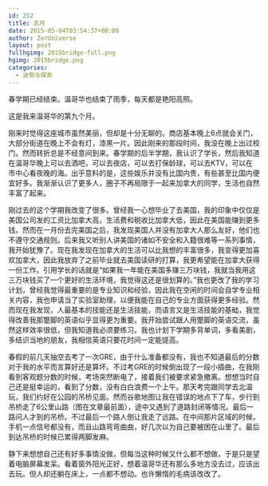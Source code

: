 ```yaml
---
id: 252
title: 五月
date: 2015-05-04T03:54:37+00:00
author: ZerUniverse
layout: post
fullhgimg: 2015bridge-full.png
hgimg: 2015bridge.png
categories:
  - 迷惘与探索
---
```

春学期已经结束。温哥华也结束了雨季，每天都是艳阳高照。

这是我来温哥华的第九个月。

刚来时觉得这座城市虽然美丽，但却是十分无聊的。商店基本晚上6点就会关门，大部分街道在晚上不会有灯，漆黑一片<!--more-->。因此刚来的那段时间，我没在晚上出过校门。然而转折总是不经意间到来。春学期的后半学期，我认识了学长，然后我知道在温哥华晚上可以去酒吧，可以去夜店，可以去打保龄球，可以去KTV，可以在市中心看夜晚的海。出乎意料的是，这些娱乐并没有比国内贵，有些甚至比国内便宜好多。我渐渐认识了更多人，圈子不再局限于一起来加拿大的同学，生活也自然丰富了起来。

刚过去的这个学期我改变了很多。曾经我一心想毕业了去美国，我的印象中仅仅是美国公司发的工资比加拿大高，生活费和税收比加拿大低，因此在美国能赚到更多钱。然而在一月份去完美国之后，我发现美国人并没有加拿大人那么友好，他们也不遵守交通规则。后来我又听别人讲美国的诸如不安全和入籍很难等一系列事情，我开始犹豫了。现在我发现在加拿大的生活可以比我想的丰富很多，我变得更加喜欢加拿大，因此我放弃了之前毕业就去美国读研的打算，我更希望能在加拿大获得一份工作。引用学长的话就是“如果我一年能在美国多赚三万块钱，我就当我用这三万块钱买了一个更好的生活环境，我觉得这还是很划算的。”我也更改了我的学习计划，曾经我觉得最重要的是专业知识和经验，因此我在空闲的时间会自学专业相关内容，我也申请当了实验室助理，以便我能在自己的专业方面获得更多经验。然而现在我发现，人最基本的技能还是生活技能，而语言又是生活技能的基础，我觉得改善我那蹩脚的英语似乎显得更为重要。我开始尝试跟人用蹩脚的英语交流，虽然这样效率很低，但我知道我必须要练习。我也计划下学期多背单词，多看美剧，多结识当地的朋友，我相信英语只要花时间一定能提高。

春假的前几天抽空去考了一次GRE，由于什么准备都没有，我也不知道最后的分数对于我的水平而言算好还是算坏。不过考GRE的时候倒出现了一段小插曲，在我刚看到客观题分数的时候，考场突然断电了，接着我们被要求紧急撤离。想想当时自己还是挺幸运的，看到了分数，没有白白浪费一个上午。那天考完跟同学去北温玩，我们约好在公园的吊桥见面。然而谷歌地图让我在错误的地点下了车，步行到吊桥走了6公里山路（图在文章最前面），途中又遇到了道路封闭等情况。最后一路问人才到的吊桥。不过最后一个路人倒让我走了远路。在中间那片区域的时候，手机一点信号都没有，而且山路弯弯曲曲，好几次以为自己要被困在山里了。最后到达吊桥的时候已累得两脚发麻。

静下来想想自己还有好多事情没做，但每当这种时候又什么都不想做，于是只是望着电脑屏幕发呆。看着窗外阳光正好，想着温哥华还有那么多地方没去过，应该出去玩。但人却还躺在床上，一点都不想动。也许懒惰的毛病该改改了。